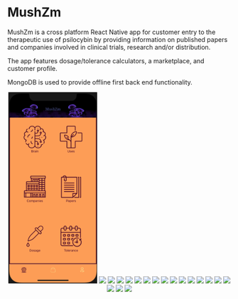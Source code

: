 # MushZm

MushZm is a cross platform React Native app for customer entry to the therapeutic use of psilocybin by providing 
information on published papers and companies involved in clinical trials, research and/or distribution.

The app features dosage/tolerance calculators, a marketplace, and customer profile. 

MongoDB is used to provide offline first back end functionality. 

<p align="center">
	<img width="200" src="assets/demoImages/1.png"/>
	<img width="200" src="doc/images/UI/Sign Up.png"/>
	<img width="200" src="doc/images/UI/Add Book.png"/>
	<img width="200" src="doc/images/UI/Edit Book.png"/>
	<img width="200" src="doc/images/UI/Filter.png"/>
	<img width="200" src="doc/images/UI/MyBooks.png"/>
	<img width="200" src="doc/images/UI/Borrowed Books.png"/>
	<img width="200" src="doc/images/UI/Find Books.png"/>
	<img width="200" src="doc/images/UI/Incoming Requests.png"/>
	<img width="200" src="doc/images/UI/Accepted Requests.png"/>
	<img width="200" src="doc/images/UI/Requested.png"/>
	<img width="200" src="doc/images/UI/NavDrawer.png"/>
	<img width="200" src="doc/images/UI/Profile.png"/>
	<img width="200" src="doc/images/UI/Edit Profile.png"/>
	<img width="200" src="doc/images/UI/Scan.png"/>
	<img width="200" src="doc/images/UI/View Book.png"/>
	<img width="200" src="doc/images/UI/View User.png"/>
	<img width="200" src="doc/images/UI/SetGeo.png"/>
	<img width="200" src="doc/images/UI/ViewGeo.png"/>
	
</p>
